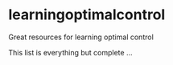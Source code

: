 # learningoptimalcontrol
Great resources for learning optimal control

This list is everything but complete ...
